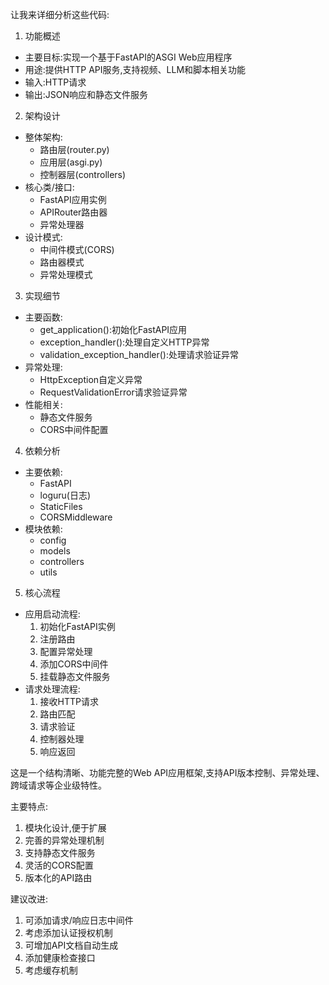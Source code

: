 让我来详细分析这些代码:

1. 功能概述
- 主要目标:实现一个基于FastAPI的ASGI Web应用程序
- 用途:提供HTTP API服务,支持视频、LLM和脚本相关功能
- 输入:HTTP请求
- 输出:JSON响应和静态文件服务

2. 架构设计
- 整体架构:
  - 路由层(router.py)
  - 应用层(asgi.py) 
  - 控制器层(controllers)
- 核心类/接口:
  - FastAPI应用实例
  - APIRouter路由器
  - 异常处理器
- 设计模式:
  - 中间件模式(CORS)
  - 路由器模式
  - 异常处理模式

3. 实现细节
- 主要函数:
  - get_application():初始化FastAPI应用
  - exception_handler():处理自定义HTTP异常
  - validation_exception_handler():处理请求验证异常
- 异常处理:
  - HttpException自定义异常
  - RequestValidationError请求验证异常
- 性能相关:
  - 静态文件服务
  - CORS中间件配置

4. 依赖分析
- 主要依赖:
  - FastAPI
  - loguru(日志)
  - StaticFiles
  - CORSMiddleware
- 模块依赖:
  - config
  - models
  - controllers
  - utils

5. 核心流程
- 应用启动流程:
  1. 初始化FastAPI实例
  2. 注册路由
  3. 配置异常处理
  4. 添加CORS中间件
  5. 挂载静态文件服务
- 请求处理流程:
  1. 接收HTTP请求
  2. 路由匹配
  3. 请求验证
  4. 控制器处理
  5. 响应返回

这是一个结构清晰、功能完整的Web API应用框架,支持API版本控制、异常处理、跨域请求等企业级特性。

主要特点:
1. 模块化设计,便于扩展
2. 完善的异常处理机制
3. 支持静态文件服务
4. 灵活的CORS配置
5. 版本化的API路由

建议改进:
1. 可添加请求/响应日志中间件
2. 考虑添加认证授权机制
3. 可增加API文档自动生成
4. 添加健康检查接口
5. 考虑缓存机制